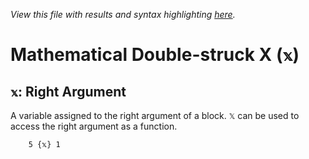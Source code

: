 *View this file with results and syntax highlighting [here](https://mlochbaum.github.io/BQN/help/rightargument.html).*

# Mathematical Double-struck X (`𝕩`)

## `𝕩`: Right Argument

A variable assigned to the right argument of a block. `𝕏` can be used to access the right argument as a function.

        5 {𝕩} 1